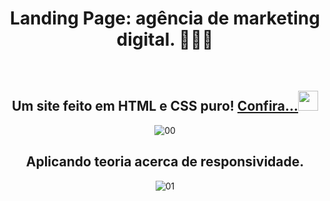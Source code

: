 <div align="center"">

  <h1>Landing Page: agência de marketing digital.  📢🎯🚀</h1><br>
  
  <h2>Um site feito em HTML e CSS puro! <a href="https://john-linek.github.io/Landing-Page-Agencia-de-Marketing-Digital/">Confira...<img src="https://user-images.githubusercontent.com/103902056/185755591-17c1771b-8567-4b74-bd8a-f51227bde521.png" width="32px;"></a></h2>

  ![00](https://user-images.githubusercontent.com/103902056/184550585-0ab53155-591e-4b6c-817e-c3fbd32d994a.gif)

  <h2>Aplicando teoria acerca de responsividade.</h2>

  ![01](https://user-images.githubusercontent.com/103902056/184550853-ea583bb6-0b49-4e3a-9944-5160483e8967.gif)

</div>
